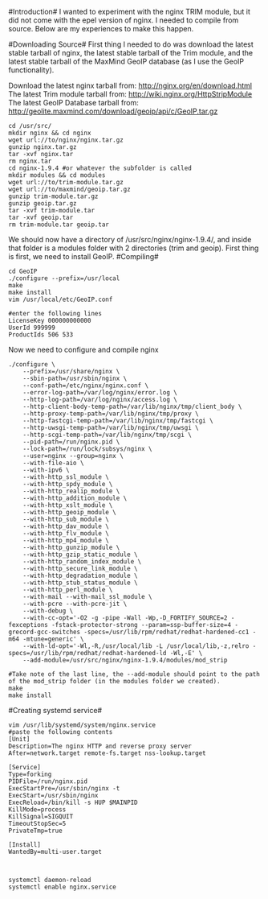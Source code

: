 #Introduction#
I wanted to experiment with the nginx TRIM module, but it did not come with the epel version of nginx. I needed to compile from source. Below are my experiences to make this happen.

#Downloading Source#
First thing I needed to do was download the latest stable tarball of nginx, the latest stable tarball of the Trim module, and the latest stable tarball of the MaxMind GeoIP database (as I use the GeoIP functionality).

Download the latest nginx tarball from: http://nginx.org/en/download.html
The latest Trim module tarball from: http://wiki.nginx.org/HttpStripModule
The latest GeoIP Database tarball from: http://geolite.maxmind.com/download/geoip/api/c/GeoIP.tar.gz
```
cd /usr/src/
mkdir nginx && cd nginx
wget url://to/nginx/nginx.tar.gz
gunzip nginx.tar.gz
tar -xvf nginx.tar
rm nginx.tar
cd nginx-1.9.4 #or whatever the subfolder is called
mkdir modules && cd modules
wget url://to/trim-module.tar.gz
wget url://to/maxmind/geoip.tar.gz
gunzip trim-module.tar.gz
gunzip geoip.tar.gz
tar -xvf trim-module.tar
tar -xvf geoip.tar
rm trim-module.tar geoip.tar
```

We should now have a directory of /usr/src/nginx/nginx-1.9.4/, and inside that folder is a modules folder with 2 directories (trim and geoip). First thing is first, we need to install GeoIP.
#Compiling#
```
cd GeoIP
./configure --prefix=/usr/local
make
make install
vim /usr/local/etc/GeoIP.conf

#enter the following lines
LicenseKey 000000000000
UserId 999999
ProductIds 506 533
```

Now we need to configure and compile nginx
```
./configure \
    --prefix=/usr/share/nginx \
    --sbin-path=/usr/sbin/nginx \
    --conf-path=/etc/nginx/nginx.conf \
    --error-log-path=/var/log/nginx/error.log \
    --http-log-path=/var/log/nginx/access.log \
    --http-client-body-temp-path=/var/lib/nginx/tmp/client_body \
    --http-proxy-temp-path=/var/lib/nginx/tmp/proxy \
    --http-fastcgi-temp-path=/var/lib/nginx/tmp/fastcgi \
    --http-uwsgi-temp-path=/var/lib/nginx/tmp/uwsgi \
    --http-scgi-temp-path=/var/lib/nginx/tmp/scgi \
    --pid-path=/run/nginx.pid \
    --lock-path=/run/lock/subsys/nginx \
    --user=nginx --group=nginx \
    --with-file-aio \
    --with-ipv6 \
    --with-http_ssl_module \
    --with-http_spdy_module \
    --with-http_realip_module \
    --with-http_addition_module \
    --with-http_xslt_module \
    --with-http_geoip_module \
    --with-http_sub_module \
    --with-http_dav_module \
    --with-http_flv_module \
    --with-http_mp4_module \
    --with-http_gunzip_module \
    --with-http_gzip_static_module \
    --with-http_random_index_module \
    --with-http_secure_link_module \
    --with-http_degradation_module \
    --with-http_stub_status_module \
    --with-http_perl_module \
    --with-mail --with-mail_ssl_module \
    --with-pcre --with-pcre-jit \
    --with-debug \
    --with-cc-opt='-O2 -g -pipe -Wall -Wp,-D_FORTIFY_SOURCE=2 -fexceptions -fstack-protector-strong --param=ssp-buffer-size=4 -grecord-gcc-switches -specs=/usr/lib/rpm/redhat/redhat-hardened-cc1 -m64 -mtune=generic' \
    --with-ld-opt='-Wl,-R,/usr/local/lib -L /usr/local/lib,-z,relro -specs=/usr/lib/rpm/redhat/redhat-hardened-ld -Wl,-E' \
    --add-module=/usr/src/nginx/nginx-1.9.4/modules/mod_strip

#Take note of the last line, the --add-module should point to the path of the mod_strip folder (in the modules folder we created).
make
make install
```

#Creating systemd service#
```
vim /usr/lib/systemd/system/nginx.service
#paste the following contents
[Unit]
Description=The nginx HTTP and reverse proxy server
After=network.target remote-fs.target nss-lookup.target

[Service]
Type=forking
PIDFile=/run/nginx.pid
ExecStartPre=/usr/sbin/nginx -t
ExecStart=/usr/sbin/nginx
ExecReload=/bin/kill -s HUP $MAINPID
KillMode=process
KillSignal=SIGQUIT
TimeoutStopSec=5
PrivateTmp=true

[Install]
WantedBy=multi-user.target



systemctl daemon-reload
systemctl enable nginx.service
```
